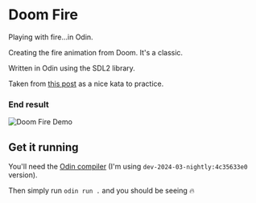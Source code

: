 # Doom Fire

Playing with fire...in Odin.

Creating the fire animation from Doom. It's a classic.

Written in Odin using the SDL2 library.

Taken from [this post](https://fabiensanglard.net/doom_fire_psx/index.html) as a nice kata to practice.

### End result

![Doom Fire Demo](https://github.com/moosch/doom-fire-odin/blob/main/animation.gif)

## Get it running

You'll need the [Odin compiler](https://odin-lang.org/docs/install/) (I'm using `dev-2024-03-nightly:4c35633e0` version).

Then simply run `odin run .` and you should be seeing 🔥

